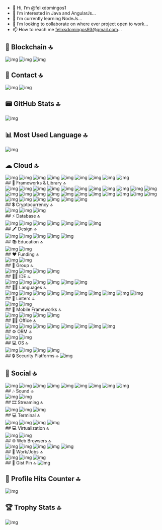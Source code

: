- 👋 Hi, I’m @felixdomingos1
- 👀 I’m interested in Java and AngularJs...
- 🌱 I’m currently learning NodeJs...
- 💞️ I’m looking to collaborate on where ever project open to work...
- 📫 How to reach me felixsdomingos93@gmail.com...
## 🔗 Blockchain 🔝
<div>
<img src='https://img.shields.io/badge/Blockchain.com-121D33?logo=blockchaindotcom&logoColor=fff&style=for-the-badge' alt='img'>
<img src='https://img.shields.io/badge/OpenZeppelin-4E5EE4?logo=OpenZeppelin&logoColor=fff&style=for-the-badge' alt='img'>
<img src='https://tinyurl.com/mp2wu3xx' alt='img'>
</div>

## 📱 Contact 🔝
<div>
<img src='https://img.shields.io/badge/Gmail-D14836?style=for-the-badge&logo=gmail&logoColor=white' alt='img'> 
<img src='https://img.shields.io/badge/WhatsApp-25D366?style=for-the-badge&logo=whatsapp&logoColor=white' alt='img'>
</div>

## 📟 GitHub Stats 🔝
<img src='https://github-readme-stats-git-masterrstaa-rickstaa.vercel.app/api?username=felixdomingos1&theme=dark' alt='img'>

## 📊 Most Used Language 🔝
<img src='https://github-readme-stats.vercel.app/api/top-langs/?username=felixdomingos1&theme=dark' alt='img'>

## ☁ Cloud 🔝
<div>
<img src='https://img.shields.io/badge/Amazon_AWS-FF9900?style=for-the-badge&logo=amazonaws&logoColor=white' alt='img'>
<img src='https://img.shields.io/badge/Azure_DevOps-0078D7?style=for-the-badge&logo=azure-devops&logoColor=white' alt='img'>
<img src='https://img.shields.io/badge/Digital_Ocean-0080FF?style=for-the-badge&logo=DigitalOcean&logoColor=white' alt='img'>
<img src='https://img.shields.io/badge/Google_Cloud-4285F4?style=for-the-badge&logo=google-cloud&logoColor=white' alt='img'>
<img src='https://img.shields.io/badge/IBM%20Cloud-1261FE?style=for-the-badge&logo=IBM%20Cloud&logoColor=white' alt='img'>
<img src='https://img.shields.io/badge/iCloud-3693F3?style=for-the-badge&logo=iCloud&logoColor=white' alt='img'>
<img src='https://img.shields.io/badge/Linode-00A95C?style=for-the-badge&logo=Linode&logoColor=white' alt='img'>
<img src='https://img.shields.io/badge/Oracle-F80000?style=for-the-badge&logo=oracle&logoColor=black' alt='img'>
<img src='https://img.shields.io/badge/Vercel-000000?style=for-the-badge&logo=vercel&logoColor=white' alt='img'>
</div>
## 🚀 Frameworks & Library 🔝 
<div>
      <img src='https://img.shields.io/badge/Babel-F9DC3E?style=for-the-badge&logo=babel&logoColor=white' alt='img'>
      <img src='https://img.shields.io/badge/.NET-512BD4?style=for-the-badge&logo=dotnet&logoColor=white' alt='img'>
      <img src='https://img.shields.io/badge/Angular-DD0031?style=for-the-badge&logo=angular&logoColor=white' alt='img'>
      <img src='https://img.shields.io/badge/axios-671ddf?&style=for-the-badge&logo=axios&logoColor=white' alt='img'>
      <img src='https://img.shields.io/badge/Bootstrap-563D7C?style=for-the-badge&logo=bootstrap&logoColor=white' alt='img'>
      <img src='https://img.shields.io/badge/Docker-2CA5E0?style=for-the-badge&logo=docker&logoColor=white' alt='img'>
      <img src='https://img.shields.io/badge/Express%20js-000000?style=for-the-badge&logo=express&logoColor=white' alt='img'>
      <img src='https://img.shields.io/badge/firebase-ffca28?style=for-the-badge&logo=firebase&logoColor=black' alt='img'>
      <img src='https://img.shields.io/badge/Font_Awesome-339AF0?style=for-the-badge&logo=fontawesome&logoColor=white' alt='img'>
      <img src='https://img.shields.io/badge/Insomnia-5849be?style=for-the-badge&logo=Insomnia&logoColor=white' alt='img'>
      <img src='https://img.shields.io/badge/jQuery-0769AD?style=for-the-badge&logo=jquery&logoColor=white' alt='img'>
      <img src='https://img.shields.io/badge/JWT-000000?style=for-the-badge&logo=JSON%20web%20tokens&logoColor=white' alt='img'>
      <img src='https://img.shields.io/badge/Material%20UI-007FFF?style=for-the-badge&logo=mui&logoColor=white' alt='img'>
      <img src='https://img.shields.io/badge/Microsoft-666666?style=for-the-badge&logo=microsoft&logoColor=white' alt='img'>
      <img src='https://img.shields.io/badge/nestjs-E0234E?style=for-the-badge&logo=nestjs&logoColor=white' alt='img'>
      <img src='https://img.shields.io/badge/next%20js-000000?style=for-the-badge&logo=nextdotjs&logoColor=white' alt='img'>
      <img src='https://img.shields.io/badge/Node%20js-339933?style=for-the-badge&logo=nodedotjs&logoColor=white' alt='img'>
      <img src='https://img.shields.io/badge/react%20table-FF4154?style=for-the-badge&logo=react%20table&logoColor=white' alt='img'>
      <img src='https://img.shields.io/badge/React-20232A?style=for-the-badge&logo=react&logoColor=61DAFB' alt='img'>
      <img src='https://img.shields.io/badge/Sass-CC6699?style=for-the-badge&logo=sass&logoColor=white' alt='img'>
      <img src='https://img.shields.io/badge/Socket.io-010101?&style=for-the-badge&logo=Socket.io&logoColor=white' alt='img'>
      <img src='https://img.shields.io/badge/Solid%20JS-2C4F7C?style=for-the-badge&logo=solid&logoColor=white' alt='img'>
      <img src='https://img.shields.io/badge/Swagger-85EA2D?style=for-the-badge&logo=Swagger&logoColor=white' alt='img'>
      <img src='https://img.shields.io/badge/Tailwind_CSS-38B2AC?style=for-the-badge&logo=tailwind-css&logoColor=white' alt='img'>
      <img src='https://img.shields.io/badge/ts--node-3178C6?style=for-the-badge&logo=ts-node&logoColor=white' alt='img'>
      <img src='https://img.shields.io/badge/Vite-B73BFE?style=for-the-badge&logo=vite&logoColor=FFD62E' alt='img'>
      <img src='https://img.shields.io/badge/Vue%20js-35495E?style=for-the-badge&logo=vuedotjs&logoColor=4FC08D' alt='img'>
      <img src='https://img.shields.io/badge/Yarn-2C8EBB?style=for-the-badge&logo=yarn&logoColor=white' alt='img'>
</div>
## 💲 Cryptocurrency 🔝
<div>
<img src='https://img.shields.io/badge/Bitcoin-000000?style=for-the-badge&logo=bitcoin&logoColor=white' alt='img'>
<img src='https://img.shields.io/badge/Binance-FCD535?style=for-the-badge&logo=binance&logoColor=white' alt='img'>
<img src='https://img.shields.io/badge/Xrp-black?style=for-the-badge&logo=xrp&logoColor=white' alt='img'>
</div>
## ⚡ Database 🔝
<div>
<img src='https://img.shields.io/badge/Amazon%20DynamoDB-4053D6?style=for-the-badge&logo=Amazon%20DynamoDB&logoColor=white' alt='img'>
<img src='https://img.shields.io/badge/MariaDB-003545?style=for-the-badge&logo=mariadb&logoColor=white' alt='img'>
<img src='https://img.shields.io/badge/MongoDB-4EA94B?style=for-the-badge&logo=mongodb&logoColor=white' alt='img'>
<img src='https://img.shields.io/badge/MySQL-005C84?style=for-the-badge&logo=mysql&logoColor=white' alt='img'>
<img src='https://img.shields.io/badge/Oracle-F80000?style=for-the-badge&logo=Oracle&logoColor=white' alt='img'>
<img src='https://img.shields.io/badge/PostgreSQL-316192?style=for-the-badge&logo=postgresql&logoColor=white' alt='img'>
<img src='https://img.shields.io/badge/SQLite-07405E?style=for-the-badge&logo=sqlite&logoColor=white' alt='img'>
</div>
## 🖍 Design 🔝
<div>
<img src='https://img.shields.io/badge/Adobe%20Photoshop-31A8FF?style=for-the-badge&logo=Adobe%20Photoshop&logoColor=black' alt='img'>
<img src='https://img.shields.io/badge/Adobe%20XD-470137?style=for-the-badge&logo=Adobe%20XD&logoColor=#FF61F6' alt='img'>
<img src='https://img.shields.io/badge/Canva-%2300C4CC.svg?&style=for-the-badge&logo=Canva&logoColor=white' alt='img'>
<img src='https://img.shields.io/badge/Dribbble-EA4C89?style=for-the-badge&logo=dribbble&logoColor=white' alt='img'>
<img src='https://img.shields.io/badge/Figma-F24E1E?style=for-the-badge&logo=figma&logoColor=white' alt='img'>
</div>
## 📚 Education 🔝
<div>
<img src='https://img.shields.io/badge/Duolingo-58CC02?style=for-the-badge&logo=Duolingo&logoColor=white' alt='img'>
<img src='https://img.shields.io/badge/Udemy-EC5252?style=for-the-badge&logo=Udemy&logoColor=white' alt='img'>
</div>
## ❤ Funding 🔝
<div>
<img src='https://img.shields.io/badge/PayPal-00457C?style=for-the-badge&logo=paypal&logoColor=white' alt='img'>
<img src='https://img.shields.io/badge/sponsor-30363D?style=for-the-badge&logo=GitHub-Sponsors&logoColor=#white' alt='img'>
</div>
## 🤜 Group 🔝
<div>
<img src='https://img.shields.io/badge/Discord-5865F2?style=for-the-badge&logo=discord&logoColor=white' alt='img'>
<img src='https://img.shields.io/badge/Slack-4A154B?style=for-the-badge&logo=slack&logoColor=white' alt='img'>
<img src='https://img.shields.io/badge/Skype-00AFF0?style=for-the-badge&logo=skype&logoColor=white' alt='img'>
<img src='https://img.shields.io/badge/Zoom-2D8CFF?style=for-the-badge&logo=zoom&logoColor=white' alt='img'>
</div>
## 👩‍💻 IDE 🔝
<div>
<img src='https://img.shields.io/badge/Android_Studio-3DDC84?style=for-the-badge&logo=android-studio&logoColor=white' alt='img'>
<img src='https://img.shields.io/badge/PyCharm-000000.svg?&style=for-the-badge&logo=PyCharm&logoColor=white' alt='img'>
<img src='https://img.shields.io/badge/Notepad++-90E59A.svg?style=for-the-badge&logo=notepad%2B%2B&logoColor=black' alt='img'>
<img src='https://img.shields.io/badge/VSCode-0078D4?style=for-the-badge&logo=visual%20studio%20code&logoColor=white' alt='img'>
<img src='https://img.shields.io/badge/Visual_Studio-5C2D91?style=for-the-badge&logo=visual%20studio&logoColor=white' alt='img'>
<img src='https://img.shields.io/badge/Visual_Studio_Code-0078D4?style=for-the-badge&logo=visual%20studio%20code&logoColor=white' alt='img'>
</div>
## 👩‍💻 Languages 🔝
<div>
<img src='https://img.shields.io/badge/C-00599C?style=for-the-badge&logo=c&logoColor=white' alt='img'>
<img src='https://img.shields.io/badge/C%23-239120?style=for-the-badge&logo=c-sharp&logoColor=white' alt='img'>
<img src='https://img.shields.io/badge/C%2B%2B-00599C?style=for-the-badge&logo=c%2B%2B&logoColor=white' alt='img'>
<img src='https://img.shields.io/badge/CSS3-1572B6?style=for-the-badge&logo=css3&logoColor=white' alt='img'>
<img src='https://img.shields.io/badge/HTML5-E34F26?style=for-the-badge&logo=html5&logoColor=white' alt='img'>
<img src='https://img.shields.io/badge/JavaScript-323330?style=for-the-badge&logo=javascript&logoColor=F7DF1E' alt='img'>
<img src='https://img.shields.io/badge/json-5E5C5C?style=for-the-badge&logo=json&logoColor=white' alt='img'>
<img src='https://img.shields.io/badge/PHP-777BB4?style=for-the-badge&logo=php&logoColor=white' alt='img'>
<img src='https://img.shields.io/badge/Python-FFD43B?style=for-the-badge&logo=python&logoColor=blue' alt='img'>
<img src='https://img.shields.io/badge/TypeScript-007ACC?style=for-the-badge&logo=typescript&logoColor=white' alt='img'>
</div>
## 🧐 Linters 🔝
<div>
<img src='https://img.shields.io/badge/eslint-3A33D1?style=for-the-badge&logo=eslint&logoColor=white' alt='img'>
<img src='https://img.shields.io/badge/prettier-1A2C34?style=for-the-badge&logo=prettier&logoColor=F7BA3E' alt='img'>
</div>
## 📱 Mobile Frameworks 🔝
<div>
<img src='https://img.shields.io/badge/Flutter-02569B?style=for-the-badge&logo=flutter&logoColor=white' alt='img'>
<img src='https://img.shields.io/badge/Ionic-3880FF?style=for-the-badge&logo=ionic&logoColor=white' alt='img'>
<img src='https://img.shields.io/badge/NativeScript-3655FF?style=for-the-badge&logo=NativeScript&logoColor=black' alt='img'>
<img src='https://img.shields.io/badge/React_Native-20232A?style=for-the-badge&logo=react&logoColor=61DAFB' alt='img'>
</div>
## 👨‍💻 Office 🔝
<div>
<img src='https://img.shields.io/badge/Google%20Sheets-34A853?style=for-the-badge&logo=google-sheets&logoColor=white' alt='img'>
<img src='https://img.shields.io/badge/LibreOffice-18A303?style=for-the-badge&logo=LibreOffice&logoColor=white' alt='img'>
<img src='https://img.shields.io/badge/Microsoft_Access-A4373A?style=for-the-badge&logo=microsoft-access&logoColor=white' alt='img'>
<img src='https://img.shields.io/badge/Microsoft_Excel-217346?style=for-the-badge&logo=microsoft-excel&logoColor=white' alt='img'>
<img src='https://img.shields.io/badge/Microsoft_Office-D83B01?style=for-the-badge&logo=microsoft-office&logoColor=white' alt='img'>
<img src='https://img.shields.io/badge/Microsoft_PowerPoint-B7472A?style=for-the-badge&logo=microsoft-powerpoint&logoColor=white' alt='img'>
<img src='https://img.shields.io/badge/Microsoft_Word-2B579A?style=for-the-badge&logo=microsoft-word&logoColor=white' alt='img'>
<img src='https://img.shields.io/badge/Notion-000000?style=for-the-badge&logo=notion&logoColor=white' alt='img'>
</div>
## ⚙️ ORM 🔝
<div>
<img src='https://img.shields.io/badge/Prisma-3982CE?style=for-the-badge&logo=Prisma&logoColor=white' alt='img'>
<img src='https://img.shields.io/badge/Sequelize-52B0E7?style=for-the-badge&logo=Sequelize&logoColor=white' alt='img'>
</div>
## 💻 OS 🔝
<div>
<img src='https://img.shields.io/badge/Android-3DDC84?style=for-the-badge&logo=android&logoColor=white' alt='img'>
<img src='https://img.shields.io/badge/Linux-FCC624?style=for-the-badge&logo=linux&logoColor=black' alt='img'>
<img src='https://img.shields.io/badge/Ubuntu-E95420?style=for-the-badge&logo=ubuntu&logoColor=white' alt='img'>
<img src='https://img.shields.io/badge/Windows-0078D6?style=for-the-badge&logo=windows&logoColor=white' alt='img'>
</div>
## 🔒 Security Platforms 🔝

<img src='https://img.shields.io/badge/Spring_Security-6DB33F?style=for-the-badge&logo=Spring-Security&logoColor=white' alt='img'>

## 👨 Social 🔝
<div>
<img src='https://img.shields.io/badge/Codepen-000000?style=for-the-badge&logo=codepen&logoColor=white' alt='img'>
<img src='https://img.shields.io/badge/Dribbble-EA4C89?style=for-the-badge&logo=dribbble&logoColor=white' alt='img'>
<img src='https://img.shields.io/badge/Facebook-1877F2?style=for-the-badge&logo=facebook&logoColor=white' alt='img'>
<img src='https://img.shields.io/badge/GitLab-330F63?style=for-the-badge&logo=gitlab&logoColor=white' alt='img'>
<img src='https://img.shields.io/badge/Instagram-E4405F?style=for-the-badge&logo=instagram&logoColor=white' alt='img'>
<img src='https://img.shields.io/badge/LinkedIn-0077B5?style=for-the-badge&logo=linkedin&logoColor=white' alt='img'>
<img src='https://img.shields.io/badge/Reddit-FF4500?style=for-the-badge&logo=reddit&logoColor=white' alt='img'>
<img src='https://img.shields.io/badge/TikTok-000000?style=for-the-badge&logo=tiktok&logoColor=white' alt='img'>
<img src='https://img.shields.io/badge/X-000000?style=for-the-badge&logo=x&logoColor=white' alt='img'>
</div>
## 🎶 Sound 🔝
<div>
<img src='https://img.shields.io/badge/Spotify-1ED760?&style=for-the-badge&logo=spotify&logoColor=white' alt='img'>
<img src='https://img.shields.io/badge/YouTube_Music-FF0000?style=for-the-badge&logo=youtube-music&logoColor=white' alt='img'>
</div>
## 🎞 Streaming 🔝
<div>
<img src='https://img.shields.io/badge/Amazon%20Prime-00A8E1?style=for-the-badge&logo=netflix&logoColor=white' alt='img'>
<img src='https://img.shields.io/badge/Netflix-E50914?style=for-the-badge&logo=netflix&logoColor=white' alt='img'>
<img src='https://img.shields.io/badge/YouTube-FF0000?style=for-the-badge&logo=youtube&logoColor=white' alt='img'>
</div>
## 💻 Terminal 🔝
<div>
<img src='https://img.shields.io/badge/GIT-E44C30?style=for-the-badge&logo=git&logoColor=white' alt='img'>
<img src='https://img.shields.io/badge/windows%20terminal-4D4D4D?style=for-the-badge&logo=windows%20terminal&logoColor=white' alt='img'>
<img src='https://img.shields.io/badge/GNU%20Bash-4EAA25?style=for-the-badge&logo=GNU%20Bash&logoColor=white' alt='img'>
<img src='https://img.shields.io/badge/powershell-5391FE?style=for-the-badge&logo=powershell&logoColor=white' alt='img'>
</div>
## 💻 Virtualization 🔝
<div>
<img src='https://img.shields.io/badge/VirtualBox-21416b?style=for-the-badge&logo=VirtualBox&logoColor=white' alt='img'>
<img src='https://img.shields.io/badge/VMware-231f20?style=for-the-badge&logo=VMware&logoColor=white' alt='img'>
</div>
## 🌐 Web Browsers 🔝
<div>
<img src='https://img.shields.io/badge/Google_chrome-4285F4?style=for-the-badge&logo=Google-chrome&logoColor=white' alt='img'>
<img src='https://img.shields.io/badge/Microsoft_Edge-0078D7?style=for-the-badge&logo=Microsoft-edge&logoColor=white' alt='img'>
<img src='https://img.shields.io/badge/Opera-FF1B2D?style=for-the-badge&logo=Opera&logoColor=white' alt='img'>
<img src='https://img.shields.io/badge/Safari-FF1B2D?style=for-the-badge&logo=Safari&logoColor=white' alt='img'>
<img src='https://img.shields.io/badge/Tor_Browser-7D4698?style=for-the-badge&logo=Tor-Browser&logoColor=white' alt='img'>
</div>
## 🥅 Work/Jobs 🔝
<div>
<img src='https://img.shields.io/badge/Freelancer-29B2FE?style=for-the-badge&logo=Freelancer&logoColor=white' alt='img'>
<img src='https://img.shields.io/badge/Indeed-003A9B?style=for-the-badge&logo=Indeed&logoColor=white' alt='img'>
<img src='https://img.shields.io/badge/Toptal-3863A0?style=for-the-badge&logo=Toptal&logoColor=white' alt='img'>
</div>
## 📑 Gist Pin 🔝
<img src='https://github-readme-activity-graph.cyclic.app/graph?username=felixdomingos1&theme=dark' alt='img'>

## 🎯 Profile Hits Counter 🔝
<img src='https://hits.seeyoufarm.com/api/count/incr/badge.svg?url=https%3A%2F%2Fgithub.com%2Ffelixdomingos11212%2Fhit-counter' alt='img'>

## 🏆 Trophy Stats 🔝
<img src='https://github-profile-trophy.vercel.app/?username=felixdomingos1&theme=dark' alt='img'>
